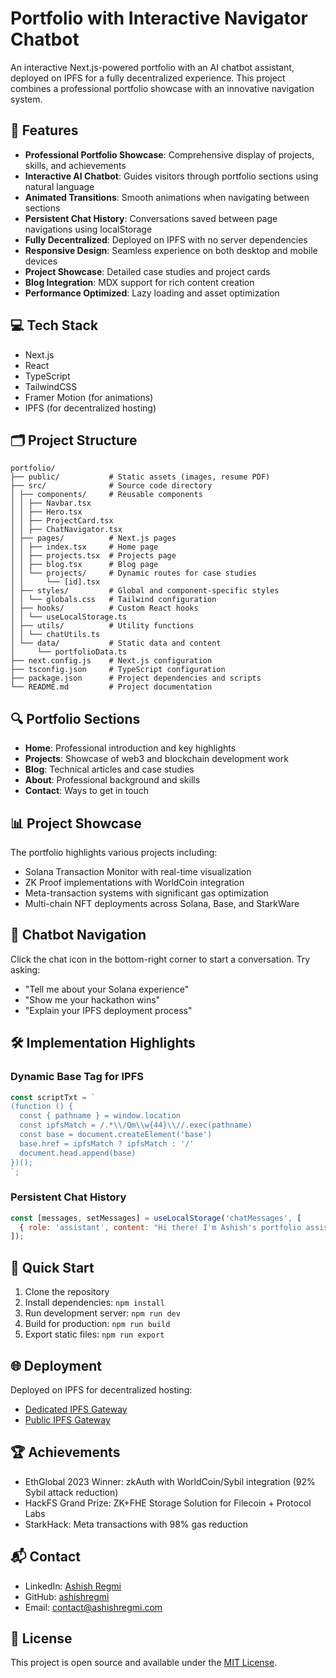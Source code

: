 # Portfolio with Interactive Navigator Chatbot

An interactive Next.js-powered portfolio with an AI chatbot assistant, deployed on IPFS for a fully decentralized experience. This project combines a professional portfolio showcase with an innovative navigation system.

## 🚀 Features

- **Professional Portfolio Showcase**: Comprehensive display of projects, skills, and achievements
- **Interactive AI Chatbot**: Guides visitors through portfolio sections using natural language
- **Animated Transitions**: Smooth animations when navigating between sections
- **Persistent Chat History**: Conversations saved between page navigations using localStorage
- **Fully Decentralized**: Deployed on IPFS with no server dependencies
- **Responsive Design**: Seamless experience on both desktop and mobile devices
- **Project Showcase**: Detailed case studies and project cards
- **Blog Integration**: MDX support for rich content creation
- **Performance Optimized**: Lazy loading and asset optimization

## 💻 Tech Stack

- Next.js
- React
- TypeScript
- TailwindCSS
- Framer Motion (for animations)
- IPFS (for decentralized hosting)

## 🗂️ Project Structure

```
portfolio/
├── public/           # Static assets (images, resume PDF)
├── src/              # Source code directory
│ ├── components/     # Reusable components
│ │ ├── Navbar.tsx
│ │ ├── Hero.tsx
│ │ ├── ProjectCard.tsx
│ │ ├── ChatNavigator.tsx
│ ├── pages/          # Next.js pages
│ │ ├── index.tsx     # Home page
│ │ ├── projects.tsx  # Projects page
│ │ ├── blog.tsx      # Blog page
│ │ └── projects/     # Dynamic routes for case studies
│ │     └── [id].tsx
│ ├── styles/         # Global and component-specific styles
│ │ └── globals.css   # Tailwind configuration
│ ├── hooks/          # Custom React hooks
│ │ └── useLocalStorage.ts
│ ├── utils/          # Utility functions
│ │ └── chatUtils.ts
│ └── data/           # Static data and content
│     └── portfolioData.ts
├── next.config.js    # Next.js configuration
├── tsconfig.json     # TypeScript configuration
├── package.json      # Project dependencies and scripts
└── README.md         # Project documentation
```

## 🔍 Portfolio Sections

- **Home**: Professional introduction and key highlights
- **Projects**: Showcase of web3 and blockchain development work
- **Blog**: Technical articles and case studies
- **About**: Professional background and skills
- **Contact**: Ways to get in touch

## 📊 Project Showcase

The portfolio highlights various projects including:

- Solana Transaction Monitor with real-time visualization
- ZK Proof implementations with WorldCoin integration
- Meta-transaction systems with significant gas optimization
- Multi-chain NFT deployments across Solana, Base, and StarkWare

## 🤖 Chatbot Navigation

Click the chat icon in the bottom-right corner to start a conversation. Try asking:

- "Tell me about your Solana experience"
- "Show me your hackathon wins"
- "Explain your IPFS deployment process"

## 🛠️ Implementation Highlights

### Dynamic Base Tag for IPFS

```javascript
const scriptTxt = `
(function () {
  const { pathname } = window.location
  const ipfsMatch = /.*\\/Qm\\w{44}\\//.exec(pathname)
  const base = document.createElement('base')
  base.href = ipfsMatch ? ipfsMatch : '/'
  document.head.append(base)
})();
`;
```

### Persistent Chat History

```javascript
const [messages, setMessages] = useLocalStorage('chatMessages', [
  { role: 'assistant', content: "Hi there! I'm Ashish's portfolio assistant..." },
]);
```

## 🚀 Quick Start

1. Clone the repository
2. Install dependencies: `npm install`
3. Run development server: `npm run dev`
4. Build for production: `npm run build`
5. Export static files: `npm run export`

## 🌐 Deployment

Deployed on IPFS for decentralized hosting:

- [Dedicated IPFS Gateway](https://inland-coffee-junglefowl.myfilebase.com/)
- [Public IPFS Gateway](https://ipfs.io/ipfs/Qma19cD7S3axMZjrXGMEer7SSSrM8JKrt3cLEe3eee4ark/)

## 🏆 Achievements

- EthGlobal 2023 Winner: zkAuth with WorldCoin/Sybil integration (92% Sybil attack reduction)
- HackFS Grand Prize: ZK+FHE Storage Solution for Filecoin + Protocol Labs
- StarkHack: Meta transactions with 98% gas reduction

## 📬 Contact

- LinkedIn: [Ashish Regmi](https://linkedin.com/in/ashishregmi)
- GitHub: [ashishregmi](https://github.com/ashishregmi)
- Email: [contact@ashishregmi.com](mailto:contact@ashishregmi.com)

## 📄 License

This project is open source and available under the [MIT License](LICENSE).

